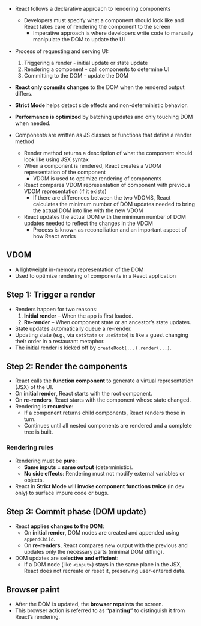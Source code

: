 - React follows a declarative approach to rendering components
  - Developers must specify what a component should look like and React takes care of rendering the component to the screen
    - Imperative approach is where developers write code to manually manipulate the DOM to update the UI
- Process of requesting and serving UI:

  1.  Triggering a render - initial update or state update
  2.  Rendering a component - call components to determine UI
  3.  Committing to the DOM - update the DOM

- **React only commits changes** to the DOM when the rendered output differs.
- **Strict Mode** helps detect side effects and non-deterministic behavior.
- **Performance is optimized** by batching updates and only touching DOM when needed.

- Components are written as JS classes or functions that define a render method
  - Render method returns a description of what the component should look like using JSX syntax
  - When a component is rendered, React creates a VDOM representation of the component
    - VDOM is used to optimize rendering of components
  - React compares VDOM representation of component with previous VDOM representation (if it exists)
    - If there are differences between the two VDOMS, React calculates the minimum number of DOM updates needed to bring the actual DOM into line with the new VDOM
  - React updates the actual DOM with the minimum number of DOM updates needed to reflect the changes in the VDOM
    - Process is known as reconciliation and an important aspect of how React works

## VDOM

- A lightweight in-memory representation of the DOM
- Used to optimize rendering of components in a React application

## Step 1: Trigger a render

- Renders happen for two reasons:
  1. **Initial render** – When the app is first loaded.
  2. **Re-render** – When component state or an ancestor’s state updates.
- State updates automatically queue a re-render.
- Updating state (e.g., via `setState` or `useState`) is like a guest changing their order in a restaurant metaphor.
- The initial render is kicked off by `createRoot(...).render(...)`.

## Step 2: Render the components

- React calls the **function component** to generate a virtual representation (JSX) of the UI.
- On **initial render**, React starts with the root component.
- On **re-renders**, React starts with the component whose state changed.
- Rendering is **recursive**:
  - If a component returns child components, React renders those in turn.
  - Continues until all nested components are rendered and a complete tree is built.

### Rendering rules

- Rendering must be **pure**:
  - **Same inputs = same output** (deterministic).
  - **No side effects**: Rendering must not modify external variables or objects.
- React in **Strict Mode** will **invoke component functions twice** (in dev only) to surface impure code or bugs.

## Step 3: Commit phase (DOM update)

- React **applies changes to the DOM**:
  - On **initial render**, DOM nodes are created and appended using `appendChild`.
  - On **re-renders**, React compares new output with the previous and updates only the necessary parts (minimal DOM diffing).
- DOM updates are **selective and efficient**:
  - If a DOM node (like `<input>`) stays in the same place in the JSX, React does not recreate or reset it, preserving user-entered data.

## Browser paint

- After the DOM is updated, the **browser repaints** the screen.
- This browser action is referred to as **“painting”** to distinguish it from React’s rendering.
